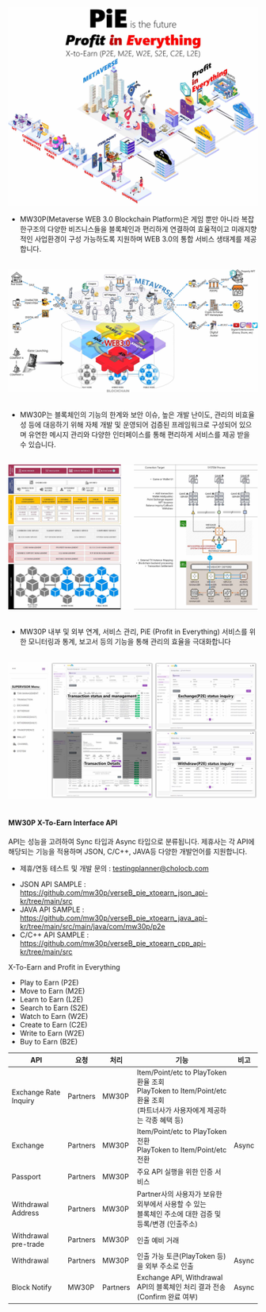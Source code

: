 <img src="https://github.com/mw30p/verseB_pie_xtoearn_json_api-kr/blob/main/images/PiE.jpg">

* MW30P(Metaverse WEB 3.0 Blockchain Platform)은 게임 뿐만 아니라 복잡한구조의 다양한 비즈니스들을 블록체인과 편리하게 연결하여 효율적이고 미래지향적인 사업환경이 구성 가능하도록 지원하며 WEB 3.0의 통합 서비스 생태계를 제공합니다.
<br>
<img src="https://github.com/mw30p/verseB_pie_xtoearn_json_api-kr/blob/main/images/web30.jpg">
<br>
<br>

* MW30P는 블록체인의 기능의 한계와 보안 이슈, 높은 개발 난이도, 관리의 비효율성 등에 대응하기 위해 자체 개발 및 운영되어 검증된 프레임워크로 구성되어 있으며 유연한 메시지 관리와 다양한 인터페이스를 통해 편리하게 서비스를 제공 받을 수 있습니다.
<br>
<img src="https://github.com/mw30p/verseB_pie_xtoearn_json_api-kr/blob/main/images/mw30p.jpg">
<br>
<br>

* MW30P 내부 및 외부 연계, 서비스 관리, PiE (Profit in Everything) 서비스를 위한 모니터링과 통계, 보고서 등의 기능을 통해 관리의 효율을 극대화합니다
<br>
<img src="https://github.com/mw30p/verseB_pie_xtoearn_json_api-kr/blob/main/images/admin.jpg">
<br>
<br>

#### MW30P X-To-Earn Interface API
API는 성능을 고려하여 Sync 타입과 Async 타입으로 분류됩니다. 제휴사는 각 API에 해당되는 기능을 적용하며 JSON, C/C++, JAVA등 다양한 개발언어를 지원합니다.

* 제휴/연동 테스트 및 개발 문의 : testingplanner@cholocb.com

- JSON API SAMPLE : https://github.com/mw30p/verseB_pie_xtoearn_json_api-kr/tree/main/src
- JAVA API SAMPLE : https://github.com/mw30p/verseB_pie_xtoearn_java_api-kr/tree/main/src/main/java/com/mw30p/p2e
- C/C++ API SAMPLE : https://github.com/mw30p/verseB_pie_xtoearn_cpp_api-kr/tree/main/src

X-To-Earn and Profit in Everything
* Play to Earn (P2E)
* Move to Earn (M2E)
* Learn to Earn (L2E)
* Search to Earn (S2E)
* Watch to Earn (W2E)
* Create to Earn (C2E)
* Write to Earn (W2E)
* Buy to Earn (B2E)

| API | 요청 | 처리 | 기능 | 비고 |
|----------------------------|--------|--------|------|------|
|Exchange Rate Inquiry|Partners|MW30P|Item/Point/etc to PlayToken 환율 조회<br>PlayToken to Item/Point/etc 환율 조회<br>(파트너사가 사용자에게 제공하는 각종 혜택 등)||
|Exchange |Partners|MW30P|Item/Point/etc to PlayToken 전환<br>PlayToken to Item/Point/etc 전환|Async|
|Passport|Partners|MW30P|주요 API 실행을 위한 인증 서비스||
|Withdrawal Address|Partners|MW30P|Partner사의 사용자가 보유한 외부에서 사용할 수 있는<br>블록체인 주소에 대한 검증 및 등록/변경 (인출주소) ||
|Withdrawal pre-trade|Partners|MW30P|인출 예비 거래||
|Withdrawal|Partners|MW30P|인출 가능 토큰(PlayToken 등)을 외부 주소로 인출|Async|
|Block Notify|MW30P|Partners|Exchange API, Withdrawal API의 블록체인 처리 결과 전송<br>(Confirm 완료 여부)|Async|


